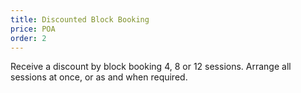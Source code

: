 ```yaml
---
title: Discounted Block Booking
price: POA
order: 2
---
```


Receive a discount by block booking 4, 8 or 12 sessions. Arrange all sessions at once, or as and when required. 
